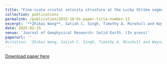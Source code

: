 ```yaml
---
title: "Fine-scale crustal velocity structure at the Lucky Strike segment of Mid-Atlantic Ridge from full waveform inversion of wide-angle seismic data"
collection: publications
permalink: /publication/2015-10-01-paper-title-number-12
excerpt: '**Zhikai Wang**, Satish C. Singh, Timothy A. Minshull and Wayne C. Crawford'
date: 2025-02-15
venue: 'Journal of Geophysical Research: Solid Earth. (In press)'
paperurl: ''
#citation: 'Zhikai Wang, Satish C. Singh, Timothy A. Minshull and Wayne C. Crawford (2025). &quot;Fine-scale crustal velocity structure at the #Lucky Strike segment of Mid-Atlantic Ridge from full waveform inversion of wide-angle seismic data&quot; <i>, Journal of Geophysical Research: #Solid Earth. (In press)</i>.'
---
```

[Download paper here]()
